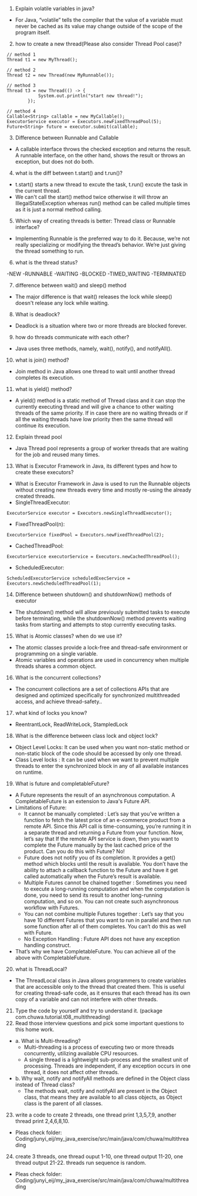 1. Explain volatile variables in java? 

- For Java, “volatile” tells the compiler that the value of a variable must never be cached as its value may change outside of the scope of the program itself.

2. how to create a new thread(Please also consider Thread Pool case)?

```
// method 1
Thread t1 = new MyThread();

// method 2
Thread t2 = new Thread(new MyRunnable());

// method 3
Thread t3 = new Thread(() -> {
            System.out.println("start new thread!");
        });
        
// method 4
Callable<String> callable = new MyCallable();
ExecutorService executor = Executors.newFixedThreadPool(5);
Future<String> future = executor.submit(callable);
```

3. Difference between Runnable and Callable

- A callable interface throws the checked exception and returns the result. A runnable interface, on the other hand, shows the result or throws an exception, but does not do both.

4. what is the diff between t.start() and t.run()?

- t.start() starts a new thread to excute the task, t.run() excute the task in the current thread.
- We can't call the start() method twice otherwise it will throw an IllegalStateException whereas run() method can be called multiple times as it is just a normal method calling.

5. Which way of creating threads is better: Thread class or Runnable interface?

- Implementing Runnable is the preferred way to do it. Because, we’re not really specializing or modifying the thread’s behavior. We’re just giving the thread something to run.

6. what is the thread status?

-NEW
-RUNNABLE
-WAITING
-BLOCKED
-TIMED_WAITING
-TERMINATED

7. difference between wait() and sleep() method

- The major difference is that wait() releases the lock while sleep() doesn't release any lock while waiting.

8. What is deadlock?

- Deadlock is a situation where two or more threads are blocked forever.

9. how do threads communicate with each other?

- Java uses three methods, namely, wait(), notify(), and notifyAll().

10. what is join() method?

-  Join method in Java allows one thread to wait until another thread completes its execution.

11. what is yield() method?

- A yield() method is a static method of Thread class and it can stop the currently executing thread and will give a chance to other waiting threads of the same priority. If in case there are no waiting threads or if all the waiting threads have low priority then the same thread will continue its execution.

12. Explain thread pool

- Java Thread pool represents a group of worker threads that are waiting for the job and reused many times.

13. What is Executor Framework in Java, its different types and how to create these executors?

- What is Executor Framework in Java is used to run the Runnable objects without creating new threads every time and mostly re-using the already created threads. 
- SingleThreadExecutor:
```
ExecutorService executor = Executors.newSingleThreadExecutor();
```
- FixedThreadPool(n):
```
ExecutorService fixedPool = Executors.newFixedThreadPool(2);
```
- CachedThreadPool:
```
ExecutorService executorService = Executors.newCachedThreadPool();
```
- ScheduledExecutor:
```
ScheduledExecutorService scheduledExecService = Executors.newScheduledThreadPool(1);
```

14. Difference between shutdown() and shutdownNow() methods of executor

- The shutdown() method will allow previously submitted tasks to execute before terminating, while the shutdownNow() method prevents waiting tasks from starting and attempts to stop currently executing tasks.

15. What is Atomic classes? when do we use it?

- The atomic classes provide a lock-free and thread-safe environment or programming on a single variable.
- Atomic variables and operations are used in concurrency when multiple threads shares a common object.

16. What is the concurrent collections?

- The concurrent collections are a set of collections APIs that are designed and optimized specifically for synchronized multithreaded access, and achieve thread-safety..

17. what kind of locks you know?

- ReentrantLock, ReadWriteLock, StampledLock

18. What is the difference between class lock and object lock?

- Object Level Locks: It can be used when you want non-static method or non-static block of the code should be accessed by only one thread. 
- Class Level locks : It can be used when we want to prevent multiple threads to enter the synchronized block in any of all available instances on runtime.

19. What is future and completableFuture?
- A Future represents the result of an asynchronous computation. A CompletableFuture is an extension to Java's Future API.
- Limitations of Future:
    - It cannot be manually completed : Let’s say that you’ve written a function to fetch the latest price of an e-commerce product from a remote API. Since this API call is time-consuming, you’re running it in a separate thread and returning a Future from your function. Now, let’s say that If the remote API service is down, then you want to complete the Future manually by the last cached price of the product. Can you do this with Future? No!
    - Future does not notify you of its completion. It provides a get() method which blocks until the result is available. You don’t have the ability to attach a callback function to the Future and have it get called automatically when the Future’s result is available.
    - Multiple Futures cannot be chained together : Sometimes you need to execute a long-running computation and when the computation is done, you need to send its result to another long-running computation, and so on. You can not create such asynchronous workflow with Futures.
    - You can not combine multiple Futures together : Let’s say that you have 10 different Futures that you want to run in parallel and then run some function after all of them completes. You can’t do this as well with Future.
    - No Exception Handling : Future API does not have any exception handling construct.
- That’s why we have CompletableFuture. You can achieve all of the above with CompletableFuture.

20. what is ThreadLocal?

- The ThreadLocal class in Java allows programmers to create variables that are accessible only to the thread that created them. This is useful for creating thread-safe code, as it ensures that each thread has its own copy of a variable and can not interfere with other threads.

21. Type the code by yourself and try to understand it. (package
com.chuwa.tutorial.t08_multithreading)
22. Read those interview questions and pick some important questions to this home
work.
- a. What is Multi-threading?
    - Multi-threading is a process of executing two or more threads concurrently, utilizing available CPU resources.
    - A single thread is a lightweight sub-process and the smallest unit of processing. Threads are independent, if any exception occurs in one thread, it does not affect other threads.
- b. Why wait, notify and notifyAll methods are defined in the Object class instead of Thread class?
    - The methods wait, notify and notifyAll are present in the Object class, that means they are available to all class objects, as Object class is the parent of all classes.
23. write a code to create 2 threads, one thread print 1,3,5,7,9, another thread print 2,4,6,8,10. 
- Pleas check folder: Coding/junyi_eij/my_java_exercise/src/main/java/com/chuwa/multithreading
24. create 3 threads, one thread ouput 1-10, one thread output 11-20, one thread output 21-22. threads run sequence is random.
- Pleas check folder: Coding/junyi_eij/my_java_exercise/src/main/java/com/chuwa/multithreading